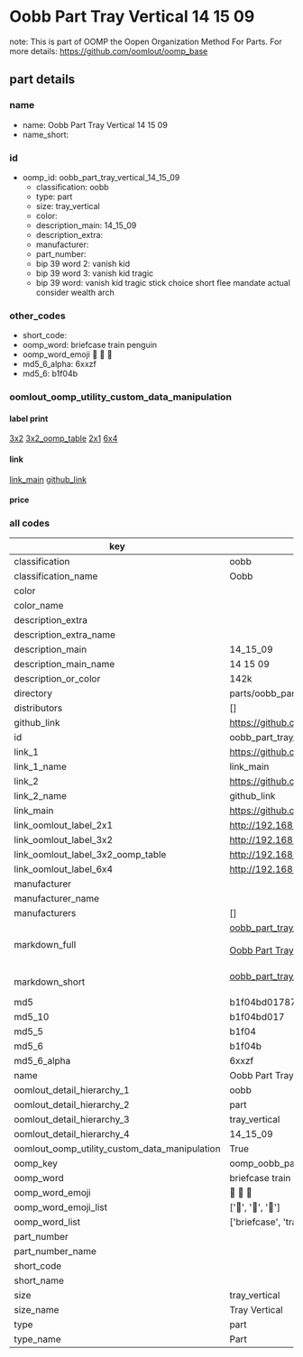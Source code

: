 # Oobb Part Tray Vertical 14 15 09  

note: This is part of OOMP the Oopen Organization Method For Parts. For more details: https://github.com/oomlout/oomp_base

##  part details





### name
* name: Oobb Part Tray Vertical 14 15 09
* name_short: 
### id
* oomp_id: oobb_part_tray_vertical_14_15_09
  * classification: oobb
  * type: part
  * size: tray_vertical
  * color: 
  * description_main: 14_15_09
  * description_extra: 
  * manufacturer: 
  * part_number: 
  * bip 39 word 2: vanish kid
  * bip 39 word 3: vanish kid tragic
  * bip 39 word: vanish kid tragic stick choice short flee mandate actual consider wealth arch

### other_codes
* short_code: 
* oomp_word: briefcase train penguin
* oomp_word_emoji :briefcase: :train: :penguin:
* md5_6_alpha: 6xxzf
* md5_6: b1f04b






### oomlout_oomp_utility_custom_data_manipulation
#### label print
[3x2](http://192.168.1.245:1112/?label=oomp%206xxzf)
[3x2_oomp_table](http://192.168.1.107:1112/?label=oomp%206xxzf)
[2x1](http://192.168.1.242:1112/?label=oomp%206xxzf)
[6x4](http://192.168.1.55:1112/?label=oomp%206xxzf)    

#### link

[link_main](https://github.com/oomlout/oomlout_oomp_current_version_messy/tree/main/parts/oobb_part_tray_vertical_14_15_09) [github_link](https://github.com/oomlout/oomlout_oomp_part_src/tree/main/parts/oobb_part_tray_vertical_14_15_09)                             

#### price







### all codes 
| key | value |  
| --- | --- |  
| classification | oobb |  
| classification_name | Oobb |  
| color |  |  
| color_name |  |  
| description_extra |  |  
| description_extra_name |  |  
| description_main | 14_15_09 |  
| description_main_name | 14 15 09 |  
| description_or_color | 142k |  
| directory | parts/oobb_part_tray_vertical_14_15_09 |  
| distributors | [] |  
| github_link | https://github.com/oomlout/oomlout_oomp_part_src/tree/main/parts/oobb_part_tray_vertical_14_15_09 |  
| id | oobb_part_tray_vertical_14_15_09 |  
| link_1 | https://github.com/oomlout/oomlout_oomp_current_version_messy/tree/main/parts/oobb_part_tray_vertical_14_15_09 |  
| link_1_name | link_main |  
| link_2 | https://github.com/oomlout/oomlout_oomp_part_src/tree/main/parts/oobb_part_tray_vertical_14_15_09 |  
| link_2_name | github_link |  
| link_main | https://github.com/oomlout/oomlout_oomp_current_version_messy/tree/main/parts/oobb_part_tray_vertical_14_15_09 |  
| link_oomlout_label_2x1 | http://192.168.1.242:1112/?label=oomp%206xxzf |  
| link_oomlout_label_3x2 | http://192.168.1.245:1112/?label=oomp%206xxzf |  
| link_oomlout_label_3x2_oomp_table | http://192.168.1.107:1112/?label=oomp%206xxzf |  
| link_oomlout_label_6x4 | http://192.168.1.55:1112/?label=oomp%206xxzf |  
| manufacturer |  |  
| manufacturer_name |  |  
| manufacturers | [] |  
| markdown_full | [oobb_part_tray_vertical_14_15_09](https://github.com/oomlout/oomlout_oomp_current_version_messy/tree/main/parts/oobb_part_tray_vertical_14_15_09)<br>[](https://github.com/oomlout/oomlout_oomp_current_version_messy/tree/main/parts/oobb_part_tray_vertical_14_15_09)<br>[Oobb Part Tray Vertical 14 15 09](https://github.com/oomlout/oomlout_oomp_current_version_messy/tree/main/parts/oobb_part_tray_vertical_14_15_09)<br><br> |  
| markdown_short | [oobb_part_tray_vertical_14_15_09](https://github.com/oomlout/oomlout_oomp_current_version_messy/tree/main/parts/oobb_part_tray_vertical_14_15_09)<br><br> |  
| md5 | b1f04bd017870b1b1b141d5bcdde978a |  
| md5_10 | b1f04bd017 |  
| md5_5 | b1f04 |  
| md5_6 | b1f04b |  
| md5_6_alpha | 6xxzf |  
| name | Oobb Part Tray Vertical 14 15 09 |  
| oomlout_detail_hierarchy_1 | oobb |  
| oomlout_detail_hierarchy_2 | part |  
| oomlout_detail_hierarchy_3 | tray_vertical |  
| oomlout_detail_hierarchy_4 | 14_15_09 |  
| oomlout_oomp_utility_custom_data_manipulation | True |  
| oomp_key | oomp_oobb_part_tray_vertical_14_15_09 |  
| oomp_word | briefcase train penguin |  
| oomp_word_emoji | :briefcase: :train: :penguin: |  
| oomp_word_emoji_list | [':briefcase:', ':train:', ':penguin:'] |  
| oomp_word_list | ['briefcase', 'train', 'penguin'] |  
| part_number |  |  
| part_number_name |  |  
| short_code |  |  
| short_name |  |  
| size | tray_vertical |  
| size_name | Tray Vertical |  
| type | part |  
| type_name | Part |  
